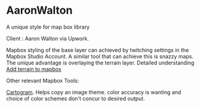 # AaronWalton
A unique style for map box library

Client : Aaron Walton via Upwork.

Mapbox styling of the base layer can achieved by twitching settings in the Mapbox Studio Account.
A similar tool that can achieve this is snazzy maps.
The unique advantage is overlaying the terrain layer.
Detailed understanding [Add terrain to mapbox](https://www.youtube.com/watch?v=X1tS1TSxXO4)


Other relevant Mapbox Tools:

[Cartogram](https://apps.mapbox.com/cartogram). 
Helps copy an image theme. color accuracy is wanting and choice of color schemes don't concur to desired output.

